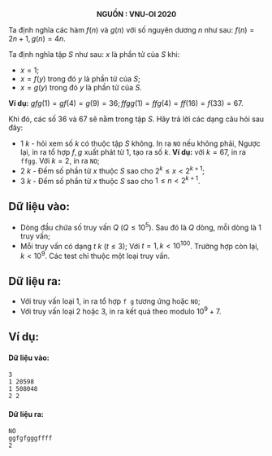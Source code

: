 **<center>NGUỒN : VNU-OI 2020</center>**

Ta định nghĩa các hàm $f(n)$ và $g(n)$ với số nguyên dương $n$ như sau: $f(n) = 2n + 1, g(n) = 4n$.

Ta định nghĩa tập $S$ như sau: $x$ là phần tử của $S$ khi:
- $x = 1$;
- $x = f(y)$ trong đó $y$ là phần tử của $S$;
- $x = g(y)$ trong đó $y$ là phần tử của $S$.

**Ví dụ:** $gfg(1) = gf(4) = g(9) = 36; ffgg(1) = ffg(4) = ff(16) = f(33) = 67$.

Khi đó, các số $36$ và $67$ sẽ nằm trong tập $S$. Hãy trả lời các dạng câu hỏi sau đây:
- $1\ k$ - hỏi xem số $k$ có thuộc tập $S$ không. In ra `NO` nếu không phải, Ngược lại, in ra tổ hợp $f, g$ xuất phát từ $1$, tạo ra số $k$. **Ví dụ:** với $k = 67$, in ra `ffgg`. Với $k = 2$, in ra `NO`;
- $2\ k$ - Đếm số phần tử $x$ thuộc $S$ sao cho $2^k ≤ x < 2^{k+1}$;
- $3\ k$ - Đếm số phần tử $x$ thuộc $S$ sao cho $1 ≤ n < 2^{k+1}$.

## Dữ liệu vào:
- Dòng đầu chứa số truy vấn $Q\ (Q ≤ 10^5)$. Sau đó là $Q$ dòng, mỗi dòng là $1$ truy vấn;
- Mỗi truy vấn có dạng $t\ k\ (t ≤ 3)$;
Với $t = 1, k < 10^{100}$. Trường hợp còn lại, $k < 10^9$. Các test chỉ thuộc một loại truy vấn.

## Dữ liệu ra:
- Với truy vấn loại $1$, in ra tổ hợp `f g` tương ứng hoặc `NO`;
- Với truy vấn loại $2$ hoặc $3$, in ra kết quả theo modulo $10^9 + 7$.

## Ví dụ:
#### Dữ liệu vào:
```
3
1 20598
1 508048
2 2
```

#### Dữ liệu ra:
```
NO
ggfgfgggffff
2
```